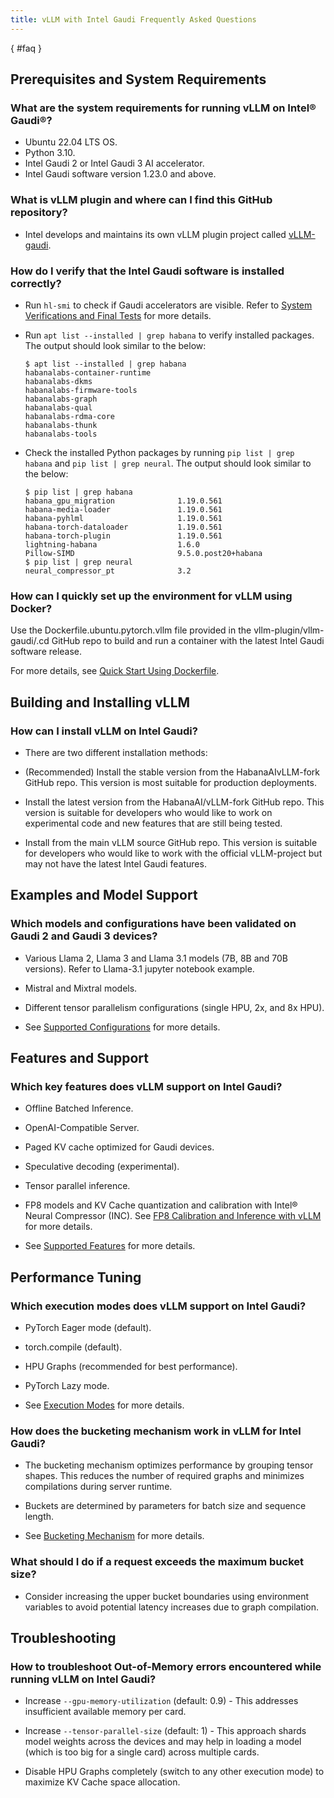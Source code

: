 ```yaml
---
title: vLLM with Intel Gaudi Frequently Asked Questions
---
```

[](){ #faq }

## Prerequisites and System Requirements

### What are the system requirements for running vLLM on Intel® Gaudi®?

- Ubuntu 22.04 LTS OS.
- Python 3.10.
- Intel Gaudi 2 or Intel Gaudi 3 AI accelerator.
- Intel Gaudi software version 1.23.0 and above.

### What is vLLM plugin and where can I find this GitHub repository?

- Intel develops and maintains its own vLLM plugin project called [vLLM-gaudi](https://github.com/vllm-project/vllm-gaudi).

### How do I verify that the Intel Gaudi software is installed correctly?

- Run ``hl-smi`` to check if Gaudi accelerators are visible. Refer to [System Verifications and Final Tests](https://docs.habana.ai/en/latest/Installation_Guide/System_Verification_and_Final_Tests.html#system-verification) for more details.

- Run ``apt list --installed | grep habana`` to verify installed packages. The output should look similar to the below:

    ```text
    $ apt list --installed | grep habana
    habanalabs-container-runtime
    habanalabs-dkms
    habanalabs-firmware-tools
    habanalabs-graph
    habanalabs-qual
    habanalabs-rdma-core
    habanalabs-thunk
    habanalabs-tools
    ```

- Check the installed Python packages by running ``pip list | grep habana`` and ``pip list | grep neural``. The output should look similar to the below:

    ```text
    $ pip list | grep habana
    habana_gpu_migration              1.19.0.561
    habana-media-loader               1.19.0.561
    habana-pyhlml                     1.19.0.561
    habana-torch-dataloader           1.19.0.561
    habana-torch-plugin               1.19.0.561
    lightning-habana                  1.6.0
    Pillow-SIMD                       9.5.0.post20+habana
    $ pip list | grep neural
    neural_compressor_pt              3.2
    ```

### How can I quickly set up the environment for vLLM using Docker?

Use the Dockerfile.ubuntu.pytorch.vllm file provided in the vllm-plugin/vllm-gaudi/.cd GitHub repo to build and run a container with the latest Intel Gaudi software release.

For more details, see [Quick Start Using Dockerfile](../getting_started/quickstart.md).

## Building and Installing vLLM

### How can I install vLLM on Intel Gaudi?

- There are two different installation methods:

- (Recommended) Install the stable version from the HabanaAIvLLM-fork GitHub repo. This version is most suitable for production deployments.

- Install the latest version from the HabanaAI/vLLM-fork GitHub repo. This version is suitable for developers who would like to work on experimental code and new features that are still being tested.

- Install from the main vLLM source GitHub repo. This version is suitable for developers who would like to work with the official vLLM-project but may not have the latest Intel Gaudi features.

## Examples and Model Support

### Which models and configurations have been validated on Gaudi 2 and Gaudi 3 devices?

- Various Llama 2, Llama 3 and Llama 3.1 models (7B, 8B and 70B versions). Refer to Llama-3.1 jupyter notebook example.

- Mistral and Mixtral models.

- Different tensor parallelism configurations (single HPU, 2x, and 8x HPU).

- See [Supported Configurations](https://github.com/HabanaAI/vllm-fork/blob/v1.22.1/README_GAUDI.md#supported-configurations) for more details.

## Features and Support

### Which key features does vLLM support on Intel Gaudi?

- Offline Batched Inference.

- OpenAI-Compatible Server.

- Paged KV cache optimized for Gaudi devices.

- Speculative decoding (experimental).

- Tensor parallel inference.

- FP8 models and KV Cache quantization and calibration with Intel® Neural Compressor (INC). See [FP8 Calibration and Inference with vLLM](../features/quantization/inc.md) for more details.

- See [Supported Features](../features/supported_features.md) for more details.

## Performance Tuning

### Which execution modes does vLLM support on Intel Gaudi?

- PyTorch Eager mode (default).

- torch.compile (default).

- HPU Graphs (recommended for best performance).

- PyTorch Lazy mode.

- See [Execution Modes]() for more details.

### How does the bucketing mechanism work in vLLM for Intel Gaudi?

- The bucketing mechanism optimizes performance by grouping tensor shapes. This reduces the number of required graphs and minimizes compilations during server runtime.

- Buckets are determined by parameters for batch size and sequence length.

- See [Bucketing Mechanism](../features/bucketing_mechanism.md) for more details.

### What should I do if a request exceeds the maximum bucket size?

- Consider increasing the upper bucket boundaries using environment variables to avoid potential latency increases due to graph compilation.

## Troubleshooting

### How to troubleshoot Out-of-Memory errors encountered while running vLLM on Intel Gaudi?

- Increase ``--gpu-memory-utilization`` (default: 0.9) - This addresses insufficient available memory per card.

- Increase ``--tensor-parallel-size`` (default: 1) - This approach shards model weights across the devices and may help in loading a model (which is too big for a single card) across multiple cards.

- Disable HPU Graphs completely (switch to any other execution mode) to maximize KV Cache space allocation.
